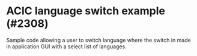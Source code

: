 # ACIC language switch example (#2308)

Sample code allowing a user to switch language where the switch in made in application GUI with a select list of languages.